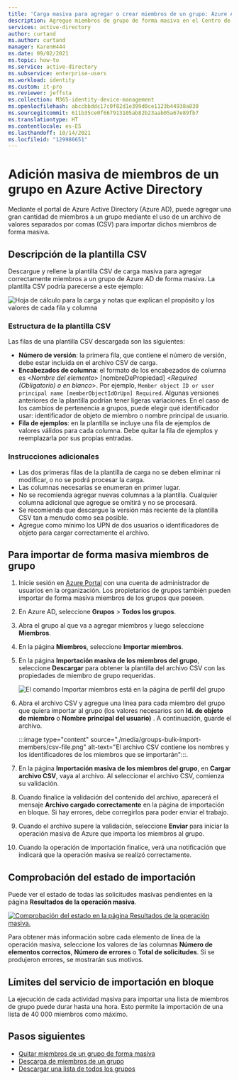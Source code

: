 ```yaml
---
title: 'Carga masiva para agregar o crear miembros de un grupo: Azure Active Directory | Microsoft Docs'
description: Agregue miembros de grupo de forma masiva en el Centro de administración de Azure Active Directory.
services: active-directory
author: curtand
ms.author: curtand
manager: KarenH444
ms.date: 09/02/2021
ms.topic: how-to
ms.service: active-directory
ms.subservice: enterprise-users
ms.workload: identity
ms.custom: it-pro
ms.reviewer: jeffsta
ms.collection: M365-identity-device-management
ms.openlocfilehash: abccbbddc17c0f82d1e399d0ce1123b44938a830
ms.sourcegitcommit: 611b35ce0f667913105ab82b23aab05a67e89fb7
ms.translationtype: HT
ms.contentlocale: es-ES
ms.lasthandoff: 10/14/2021
ms.locfileid: "129986651"
---
```

# <a name="bulk-add-group-members-in-azure-active-directory"></a>Adición masiva de miembros de un grupo en Azure Active Directory

Mediante el portal de Azure Active Directory (Azure AD), puede agregar una gran cantidad de miembros a un grupo mediante el uso de un archivo de valores separados por comas (CSV) para importar dichos miembros de forma masiva.

## <a name="understand-the-csv-template"></a>Descripción de la plantilla CSV

Descargue y rellene la plantilla CSV de carga masiva para agregar correctamente miembros a un grupo de Azure AD de forma masiva. La plantilla CSV podría parecerse a este ejemplo:

![Hoja de cálculo para la carga y notas que explican el propósito y los valores de cada fila y columna](./media/groups-bulk-import-members/template-with-callouts.png)

### <a name="csv-template-structure"></a>Estructura de la plantilla CSV

Las filas de una plantilla CSV descargada son las siguientes:

- **Número de versión**: la primera fila, que contiene el número de versión, debe estar incluida en el archivo CSV de carga.
- **Encabezados de columna**: el formato de los encabezados de columna es &lt;*Nombre del elemento*&gt; [nombreDePropiedad] &lt;*Required (Obligatorio) o en blanco*&gt;. Por ejemplo, `Member object ID or user principal name [memberObjectIdOrUpn] Required`. Algunas versiones anteriores de la plantilla podrían tener ligeras variaciones. En el caso de los cambios de pertenencia a grupos, puede elegir qué identificador usar: identificador de objeto de miembro o nombre principal de usuario.
- **Fila de ejemplos**: en la plantilla se incluye una fila de ejemplos de valores válidos para cada columna. Debe quitar la fila de ejemplos y reemplazarla por sus propias entradas.

### <a name="additional-guidance"></a>Instrucciones adicionales

- Las dos primeras filas de la plantilla de carga no se deben eliminar ni modificar, o no se podrá procesar la carga.
- Las columnas necesarias se enumeran en primer lugar.
- No se recomienda agregar nuevas columnas a la plantilla. Cualquier columna adicional que agregue se omitirá y no se procesará.
- Se recomienda que descargue la versión más reciente de la plantilla CSV tan a menudo como sea posible.
- Agregue como mínimo los UPN de dos usuarios o identificadores de objeto para cargar correctamente el archivo.

## <a name="to-bulk-import-group-members"></a>Para importar de forma masiva miembros de grupo

1. Inicie sesión en [Azure Portal](https://portal.azure.com) con una cuenta de administrador de usuarios en la organización. Los propietarios de grupos también pueden importar de forma masiva miembros de los grupos que poseen.
1. En Azure AD, seleccione **Grupos** > **Todos los grupos**.
1. Abra el grupo al que va a agregar miembros y luego seleccione **Miembros**.
1. En la página **Miembros**, seleccione **Importar miembros**.
1. En la página **Importación masiva de los miembros del grupo**, seleccione **Descargar** para obtener la plantilla del archivo CSV con las propiedades de miembro de grupo requeridas.

    ![El comando Importar miembros está en la página de perfil del grupo](./media/groups-bulk-import-members/import-panel.png)

1. Abra el archivo CSV y agregue una línea para cada miembro del grupo que quiera importar al grupo (los valores necesarios son **Id. de objeto de miembro** o **Nombre principal del usuario)** . A continuación, guarde el archivo.

    :::image type="content" source="./media/groups-bulk-import-members/csv-file.png" alt-text="El archivo CSV contiene los nombres y los identificadores de los miembros que se importarán":::.

1. En la página **Importación masiva de los miembros del grupo**, en **Cargar archivo CSV**, vaya al archivo. Al seleccionar el archivo CSV, comienza su validación.
1. Cuando finalice la validación del contenido del archivo, aparecerá el mensaje **Archivo cargado correctamente** en la página de importación en bloque. Si hay errores, debe corregirlos para poder enviar el trabajo.
1. Cuando el archivo supere la validación, seleccione **Enviar** para iniciar la operación masiva de Azure que importa los miembros al grupo.
1. Cuando la operación de importación finalice, verá una notificación que indicará que la operación masiva se realizó correctamente.

## <a name="check-import-status"></a>Comprobación del estado de importación

Puede ver el estado de todas las solicitudes masivas pendientes en la página **Resultados de la operación masiva**.

[![Comprobación del estado en la página Resultados de la operación masiva.](./media/groups-bulk-import-members/bulk-center.png)](./media/groups-bulk-import-members/bulk-center.png#lightbox)

Para obtener más información sobre cada elemento de línea de la operación masiva, seleccione los valores de las columnas **Número de elementos correctos**, **Número de errores** o **Total de solicitudes**. Si se produjeron errores, se mostrarán sus motivos.

## <a name="bulk-import-service-limits"></a>Límites del servicio de importación en bloque

La ejecución de cada actividad masiva para importar una lista de miembros de grupo puede durar hasta una hora. Esto permite la importación de una lista de 40 000 miembros como máximo.

## <a name="next-steps"></a>Pasos siguientes

- [Quitar miembros de un grupo de forma masiva](groups-bulk-remove-members.md)
- [Descarga de miembros de un grupo](groups-bulk-download-members.md)
- [Descargar una lista de todos los grupos](groups-bulk-download.md)
